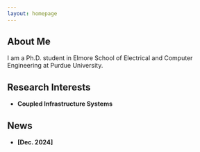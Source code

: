 ```yaml
---
layout: homepage
---
```


## About Me

I am a Ph.D. student in Elmore School of Electrical and Computer Engineering at Purdue University.

## Research Interests

- **Coupled Infrastructure Systems**

## News

- **[Dec. 2024]** 

<!---
{% include_relative _includes/publications.md %}
{% include_relative _includes/services.md %}
-->
